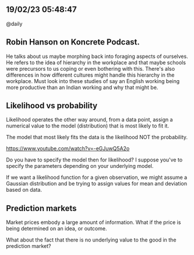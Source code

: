 ## 19/02/23 05:48:47
@daily

## Robin Hanson on Koncrete Podcast.

He talks about us maybe morphing back into foraging aspects of ourselves. He refers to the idea of hierarchy in the
workplace and that maybe schools were precursors to us coping or even bothering with this. There's also differences in
how different cultures might handle this hierarchy in the workplace. Must look into these studies of say an English
working being more productive than an Indian working and why that might be.

## Likelihood vs probability

Likelihood operates the other way around, from a data point, assign a numerical value to the model (distribution) that is most likely
to fit it.

The model that most likely fits the data is the likelihood NOT the probability.

https://www.youtube.com/watch?v=-eGJuwQ5A2o

Do you have to specify the model then for likelihood? I suppose you've to specify the parameters depending on your
underlying model.

If we want a likelihood function for a given observation, we might assume a Gaussian distribution and be trying to
assign values for mean and deviation based on data.

## Prediction markets

Market prices embody a large amount of information. What if the price is being determined on an idea, or outcome.

What about the fact that there is no underlying value to the good in the prediction market?
